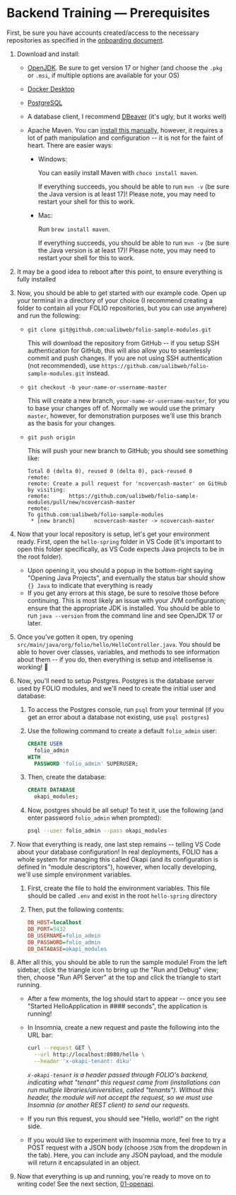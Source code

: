 # Backend Training — Prerequisites

First, be sure you have accounts created/access to the necessary repositories as specified in the
[onboarding document](../00-onboarding.md).

1. Download and install:

   - [OpenJDK](https://adoptium.net/temurin/releases/?version=17). Be sure to get version 17 or
     higher (and choose the `.pkg` or `.msi`, if multiple options are available for your OS)
   - [Docker Desktop](https://www.docker.com/products/docker-desktop/)
   - [PostgreSQL](https://www.postgresql.org/download/)
   - A database client, I recommend [DBeaver](https://dbeaver.io/) (it's ugly, but it works well)
   - Apache Maven. You can [install this manually](https://maven.apache.org/install.html), however,
     it requires a lot of path manipulation and configuration -- it is not for the faint of heart.
     There are easier ways:

     - Windows:

       You can easily install Maven with `choco install maven`.

       If everything succeeds, you should be able to run `mvn -v` (be sure the Java version is at
       least 17)! Please note, you may need to restart your shell for this to work.

     - Mac:

       Run `brew install maven`.

       If everything succeeds, you should be able to run `mvn -v` (be sure the Java version is at
       least 17)! Please note, you may need to restart your shell for this to work.

1. It may be a good idea to reboot after this point, to ensure everything is fully installed
1. Now, you should be able to get started with our example code. Open up your terminal in a
   directory of your choice (I recommend creating a folder to contain all your FOLIO repositories,
   but you can use anywhere) and run the following:

   - `git clone git@github.com:ualibweb/folio-sample-modules.git`

     This will download the repository from GitHub -- if you setup SSH authentication for GitHub,
     this will also allow you to seamlessly commit and push changes. If you are not using SSH
     authentication (not recommended), use `https://github.com/ualibweb/folio-sample-modules.git`
     instead.

   - `git checkout -b your-name-or-username-master`

     This will create a new branch, `your-name-or-username-master`, for you to base your changes off
     of. Normally we would use the primary `master`, however, for demonstration purposes we'll use
     this branch as the basis for your changes.

   - `git push origin`

     This will push your new branch to GitHub; you should see something like:

     ```
     Total 0 (delta 0), reused 0 (delta 0), pack-reused 0
     remote:
     remote: Create a pull request for 'ncovercash-master' on GitHub by visiting:
     remote:      https://github.com/ualibweb/folio-sample-modules/pull/new/ncovercash-master
     remote:
     To github.com:ualibweb/folio-sample-modules
      * [new branch]      ncovercash-master -> ncovercash-master
     ```

1. Now that your local repository is setup, let's get your environment ready. First, open the
   `hello-spring` folder in VS Code (it's important to open this folder specifically, as VS Code
   expects Java projects to be in the root folder).
   - Upon opening it, you should a popup in the bottom-right saying "Opening Java Projects", and
     eventually the status bar should show `{} Java` to indicate that everything is ready
   - If you get any errors at this stage, be sure to resolve those before continuing. This is most
     likely an issue with your JVM configuration; ensure that the appropriate JDK is installed. You
     should be able to run `java --version` from the command line and see OpenJDK 17 or later.
1. Once you've gotten it open, try opening `src/main/java/org/folio/hello/HelloController.java`. You
   should be able to hover over classes, variables, and methods to see information about them -- if
   you do, then everything is setup and intellisense is working! :tada:
1. Now, you'll need to setup Postgres. Postgres is the database server used by FOLIO modules, and
   we'll need to create the initial user and database:

   1. To access the Postgres console, run `psql` from your terminal (if you get an error about a
      database not existing, use `psql postgres`)
   1. Use the following command to create a default `folio_admin` user:

      ```sql
      CREATE USER
        folio_admin
      WITH
        PASSWORD 'folio_admin' SUPERUSER;
      ```

   1. Then, create the database:

      ```sql
      CREATE DATABASE
        okapi_modules;
      ```

   1. Now, postgres should be all setup! To test it, use the following (and enter password
      `folio_admin` when prompted):

      ```sh
      psql --user folio_admin --pass okapi_modules
      ```

1. Now that everything is ready, one last step remains -- telling VS Code about your database
   configuration! In real deployments, FOLIO has a whole system for managing this called Okapi (and
   its configuration is defined in "module descriptors"), however, when locally developing, we'll
   use simple environment variables.

   1. First, create the file to hold the environment variables. This file should be called `.env`
      and exist in the root `hello-spring` directory
   1. Then, put the following contents:

      ```ini
      DB_HOST=localhost
      DB_PORT=5432
      DB_USERNAME=folio_admin
      DB_PASSWORD=folio_admin
      DB_DATABASE=okapi_modules
      ```

1. After all this, you should be able to run the sample module! From the left sidebar, click the
   triangle icon to bring up the "Run and Debug" view; then, choose "Run API Server" at the top and
   click the triangle to start running.

   - After a few moments, the log should start to appear -- once you see "Started HelloApplication
     in #### seconds", the application is running!

   - In Insomnia, create a new request and paste the following into the URL bar:

     ```sh
     curl --request GET \
       --url http://localhost:8080/hello \
       --header 'x-okapi-tenant: diku'
     ```

     _`x-okapi-tenant` is a header passed through FOLIO's backend, indicating what "tenant" this
     request came from (installations can run multiple libraries/universities, called "tenants").
     Without this header, the module will not accept the request, so we must use Insomnia (or
     another REST client) to send our requests._

   - If you run this request, you should see "Hello, world!" on the right side.

   - If you would like to experiment with Insomnia more, feel free to try a POST request with a JSON
     body (choose `JSON` from the dropdown in the tab). Here, you can include any JSON payload, and
     the module will return it encapsulated in an object.

1. Now that everything is up and running, you're ready to move on to writing code! See the next
   section, [01-openapi](01-openapi.md).
